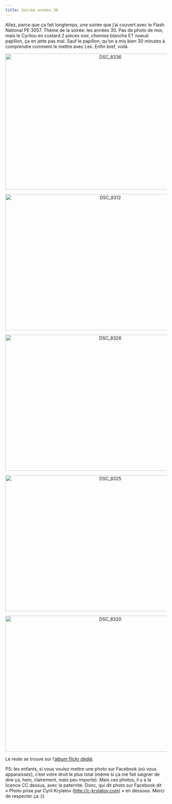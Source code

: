 ```yaml
---
title: Soirée années 30
---
```

Allez, parce que ça fait longtemps, une soirée que j&rsquo;ai couvert avec le Flash National PE 3057. Thème de la soirée: les années 30. Pas de photo de moi, mais le Cyrilou en costard 2 pièces noir, chemise blanche ET noeud papillon, ça en jette pas mal. Sauf le papillon, qu&rsquo;on a mis bien 30 minutes à comprendre comment le mettre avec Lex. Enfin bref, voilà.

<p style="text-align:center;">
  <a href="http://www.flickr.com/photos/dondapo/5706941066/" title="DSC_8336 de Cyril Krylatov, sur Flickr"><img src="http://farm4.static.flickr.com/3257/5706941066_b98063980e_z.jpg" width="640" height="425" alt="DSC_8336" /></a>
</p>

<!--more-->

<p style="text-align:center;">
  <a href="http://www.flickr.com/photos/dondapo/5706927176/" title="DSC_8312 de Cyril Krylatov, sur Flickr"><img src="http://farm4.static.flickr.com/3413/5706927176_85f49f036c_z.jpg" width="640" height="425" alt="DSC_8312" /></a>
</p>

<p style="text-align:center;">
  <a href="http://www.flickr.com/photos/dondapo/5706368839/" title="DSC_8326 de Cyril Krylatov, sur Flickr"><img src="http://farm4.static.flickr.com/3448/5706368839_cccb36f199_z.jpg" width="640" height="425" alt="DSC_8326" /></a>
</p>

<p style="text-align:center;">
  <a href="http://www.flickr.com/photos/dondapo/5706934286/" title="DSC_8325 de Cyril Krylatov, sur Flickr"><img src="http://farm4.static.flickr.com/3158/5706934286_9f4ed2e3c5_z.jpg" width="640" height="425" alt="DSC_8325" /></a>
</p>

<p style="text-align:center;">
  <a href="http://www.flickr.com/photos/dondapo/5706365943/" title="DSC_8320 de Cyril Krylatov, sur Flickr"><img src="http://farm4.static.flickr.com/3003/5706365943_43eb3db128_z.jpg" width="640" height="425" alt="DSC_8320" /></a>
</p>

Le reste se trouve sur l&rsquo;[album flickr dédié][1].

PS: les enfants, si vous voulez mettre une photo sur Facebook (où vous apparaissez), c&rsquo;est votre droit le plus total (même si ça me fait saigner de dire ça, hein, clairement, mais peu importe). Mais ces photos, il y a la licence CC dessus, avec la paternité. Donc, qui dit photo sur Facebook dit &laquo;&nbsp;Photo prise par Cyril Krylatov (http://c-krylatov.com)&nbsp;&raquo; en dessous. Merci de respecter ça :))

 [1]: http://www.flickr.com/photos/dondapo/sets/72157626564795005
